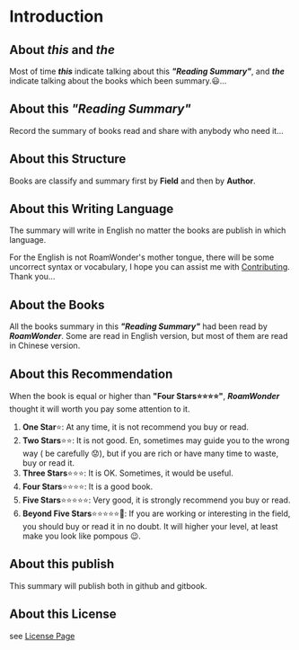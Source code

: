 # Introduction

## About _**this**_ and _**the**_

Most of time _**this**_ indicate talking about this _**"Reading Summary"**_, and _**the**_ indicate talking about the books which been summary.😃...

## About this _"Reading Summary"_

Record the summary of books read and share with anybody who need it...

## About this Structure

Books are classify and summary first by **Field** and then by **Author**.

## About this Writing Language

The summary will write in English no matter the books are publish in which language.

For the English is not RoamWonder's mother tongue, there will be some uncorrect syntax or vocabulary, I hope you can assist me with [Contributing](CONTRIBUTING.md). Thank you...

## About the Books

All the books summary in this _**"Reading Summary"**_ had been read by _**RoamWonder**_. Some are read in English version, but most of them are read in Chinese version.

## About this Recommendation

When the book is equal or higher than **"Four Stars⭐⭐⭐⭐"**, _**RoamWonder**_ thought it will worth you pay some attention to it.

1. **One Star**⭐: At any time, it is not recommend you buy or read.
2. **Two Stars**⭐⭐: It is not good. En, sometimes may guide you to the wrong way \( be carefully 😟\), but if you are rich or have many time to waste, buy or read it.
3. **Three Stars**⭐⭐⭐: It is OK. Sometimes, it would be useful.
4. **Four Stars**⭐⭐⭐⭐: It is a good book.
5. **Five Stars**⭐⭐⭐⭐⭐: Very good, it is strongly recommend you buy or read.
6. **Beyond Five Stars**⭐⭐⭐⭐⭐🌟: If you are working or interesting in the field, you should buy or read it in no doubt. It will higher your level, at least make you look like pompous 😉.

## About this publish

This summary will publish both in github and gitbook.

## About this License

see [License Page](LICENSE.md)

